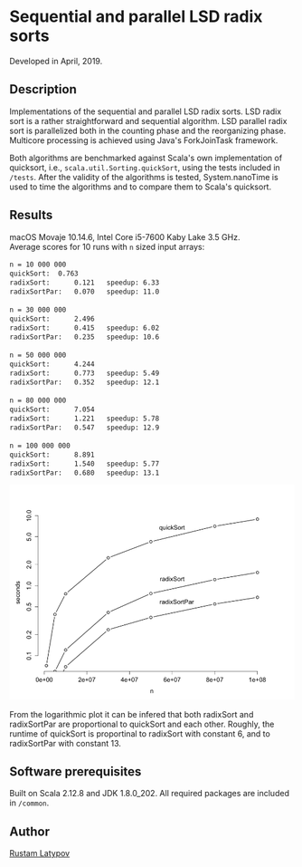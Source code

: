 # Sequential and parallel LSD radix sorts

Developed in April, 2019.

## Description

Implementations of the sequential and parallel LSD radix sorts. LSD radix sort is a rather straightforward and sequential algorithm. LSD parallel radix sort is parallelized both in the counting phase and the reorganizing phase. Multicore processing is achieved using Java's ForkJoinTask framework. 

Both algorithms are benchmarked against Scala's own implementation of quicksort, i.e., `scala.util.Sorting.quickSort`, using the tests included in `/tests`. After the validity of the algorithms is tested, System.nanoTime is used to time the algorithms and to compare them to Scala's quicksort.

## Results

macOS Movaje 10.14.6, Intel Core i5-7600 Kaby Lake 3.5 GHz. <br/>
Average scores for 10 runs with ``n`` sized input arrays:

```
n = 10 000 000
quickSort:	0.763 
radixSort:      0.121	speedup: 6.33
radixSortPar:   0.070   speedup: 11.0
  
n = 30 000 000
quickSort:      2.496    
radixSort:      0.415	speedup: 6.02
radixSortPar:   0.235   speedup: 10.6

n = 50 000 000
quickSort:      4.244	
radixSort:      0.773	speedup: 5.49
radixSortPar:   0.352   speedup: 12.1

n = 80 000 000
quickSort:      7.054 
radixSort:      1.221	speedup: 5.78
radixSortPar:   0.547	speedup: 12.9
  
n = 100 000 000
quickSort:      8.891		 
radixSort:      1.540	speedup: 5.77
radixSortPar:   0.680	speedup: 13.1

```


<img src="https://raw.githubusercontent.com/rustamlatypov/parallel-radixsort/master/R/Rplot.png" width="650">


From the logarithmic plot it can be infered that both radixSort and radixSortPar are proportional to quickSort and each other. Roughly, the runtime of quickSort is proportinal to radixSort with constant 6, and to radixSortPar with constant 13.

## Software prerequisites

Built on Scala 2.12.8 and JDK 1.8.0_202. All required packages are included in `/common`.


## Author

[Rustam Latypov](mailto:rustam.latypov@aalto.fi)

